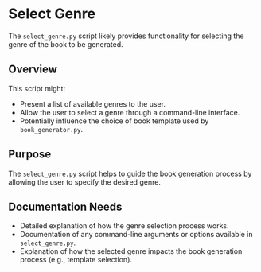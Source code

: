 # Select Genre

The `select_genre.py` script likely provides functionality for selecting the genre of the book to be generated.

## Overview

This script might:

- Present a list of available genres to the user.
- Allow the user to select a genre through a command-line interface.
- Potentially influence the choice of book template used by `book_generator.py`.

## Purpose

The `select_genre.py` script helps to guide the book generation process by allowing the user to specify the desired genre.

## Documentation Needs

- Detailed explanation of how the genre selection process works.
- Documentation of any command-line arguments or options available in `select_genre.py`.
- Explanation of how the selected genre impacts the book generation process (e.g., template selection).
